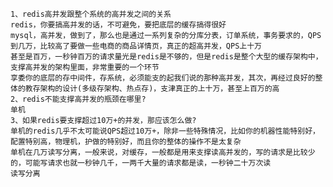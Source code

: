     
    1、redis高并发跟整个系统的高并发之间的关系
    redis，你要搞高并发的话，不可避免，要把底层的缓存搞得很好
    mysql，高并发，做到了，那么也是通过一系列复杂的分库分表，订单系统，事务要求的，QPS到几万，比较高了要做一些电商的商品详情页，真正的超高并发，QPS上十万
    甚至是百万，一秒钟百万的请求量光是redis是不够的，但是redis是整个大型的缓存架构中，支撑高并发的架构里面，非常重要的一个环节
    享委你的底层的存中间件，存系统，必须能支的起我们说的那种高并发，其次，再经过良好的整体的教存架构的设计(多级存架构、热点存)，支津真正的上十万，甚至上百万的高
    2、redis不能支撑高并发的瓶颈在哪里?   
    单机
    3、如果redis要支撑超过10万+的并发，那应该怎么做?
    单机的redis几乎不太可能说QPS超过10万+，除非一些特殊情况，比如你的机器性能特别好，配置特别高，物理机，护做的特别好，而且你的整体的操作不是太复杂
    单机在几万读写分离，一般来说，对缓存，一般都是用来支撑读高并发的，写的请求是比较少的，可能写请求也就一秒钟几千，一两千大量的请求都是读，一秒钟二十万次读
    读写分离